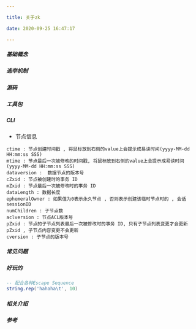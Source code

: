 ```yaml
---

title: 关于zk

date: 2020-09-25 16:47:17

---
```

##### 基础概念
##### 选举机制
##### 源码
##### 工具包
##### CLI

- 节点信息

```
ctime : 节点创建时间戳 , 将鼠标放到右侧的value上会提示成易读时间(yyyy-MM-dd HH:mm:ss SSS)
mtime : 节点最后一次被修改的时间戳, 将鼠标放到右侧的value上会提示成易读时间(yyyy-MM-dd HH:mm:ss SSS)
dataversion :  数据节点的版本号
cZxid : 节点被创建时的事务 ID
mZxid : 节点最后一次被修改时的事务 ID
dataLength : 数据长度
ephemeralOwner : 如果值为0表示永久节点 , 否则表示创建该临时节点时的 , 会话 sessionID
numChildren : 子节点数
aclversion : 节点ACL版本号
pZxid : 节点的子节点列表最后一次被修改时的事务 ID, 只有子节点列表变更才会更新 pZxid , 子节点内容变更不会更新
cversion : 子节点的版本号
```

##### 常见问题



##### 好玩的
```lua
-- 配合各种Escape Sequence
string.rep('hahaha\t', 10)
```
##### 相关介绍
	


##### 参考
